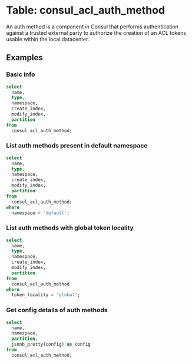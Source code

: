 # Table: consul_acl_auth_method

An auth method is a component in Consul that performs authentication against a trusted external party to authorize the creation of an ACL tokens usable within the local datacenter.

## Examples

### Basic info

```sql
select
  name,
  type,
  namespace,
  create_index,
  modify_index,
  partition
from
  consul_acl_auth_method;
```

### List auth methods present in default namespace

```sql
select
  name,
  type,
  namespace,
  create_index,
  modify_index,
  partition
from
  consul_acl_auth_method;
where
  namespace = 'default';
```

### List auth methods with global token locality

```sql
select
  name,
  type,
  namespace,
  create_index,
  modify_index,
  partition
from
  consul_acl_auth_method
where
  token_locality = 'global';
```

### Get config details of auth methods

```sql
select
  name,
  namespace,
  partition,
  jsonb_pretty(config) as config
from
  consul_acl_auth_method;
```
